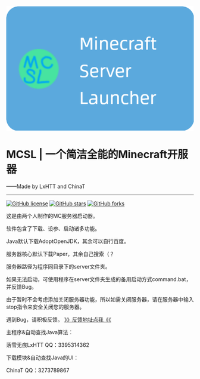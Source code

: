 <p align="center">
<img src="https://raw.githubusercontent.com/LxHTT/MCSL/master/Back.png"/>
</p>

# MCSL   |   一个简洁全能的Minecraft开服器
——Made by LxHTT and ChinaT
___
<a href="https://github.com/LxHTT/MCSL/blob/master/LICENSE"><img alt="GitHub license" src="https://img.shields.io/github/license/LxHTT/MCSL"></a>
<a href="https://github.com/LxHTT/MCSL/stargazers"><img alt="GitHub stars" src="https://img.shields.io/github/stars/LxHTT/MCSL"></a>
<a href="https://github.com/YUXUAN888/FSM3/network"><img alt="GitHub forks" src="https://img.shields.io/github/forks/YUXUAN888/FSM3"></a>

这是由两个人制作的MC服务器启动器。

软件包含了下载、设参、启动诸多功能。

Java默认下载AdoptOpenJDK，其余可以自行百度。

服务器核心默认下载Paper，其余自己搜索（？

服务器路径为程序同目录下的server文件夹。

如果无法启动，可使用程序在server文件夹生成的备用启动方式command.bat，并反馈Bug。

由于暂时不会考虑添加关闭服务器功能，所以如需关闭服务器，请在服务器中输入stop指令来安全关闭您的服务器。

遇到Bug，请积极反馈。 [》》反馈地址点我《《](https://www.wjx.top/vm/mBwRt23.aspx)

主程序&自动查找Java算法：

落雪无痕LxHTT QQ：3395314362

下载模块&自动查找Java的UI：

ChinaT QQ：3273789867